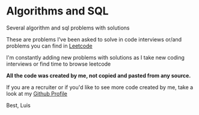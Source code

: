 # Algorithms and SQL

Several algorithm and sql problems with solutions

These are problems I’ve been asked to solve in code interviews or/and problems you can find in [Leetcode](https://leetcode.com/)

I'm constantly adding new problems with solutions as I take new coding interviews or find time to browse leetcode

**All the code was created by me, not copied and pasted from any source.**

If you are a recruiter or if you'd like to see more code created by me, take a look at my [Github Profile](https://github.com/LuisDeHaro)

Best,
Luis